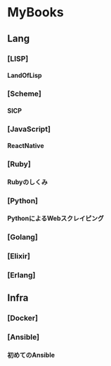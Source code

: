 MyBooks
=======
## Lang
### [LISP]
#### LandOfLisp
### [Scheme]
#### SICP
### [JavaScript]
#### ReactNative
### [Ruby]
#### Rubyのしくみ
### [Python]
#### PythonによるWebスクレイピング
### [Golang]
### [Elixir]
### [Erlang]
## Infra
### [Docker]
### [Ansible]
#### 初めてのAnsible
